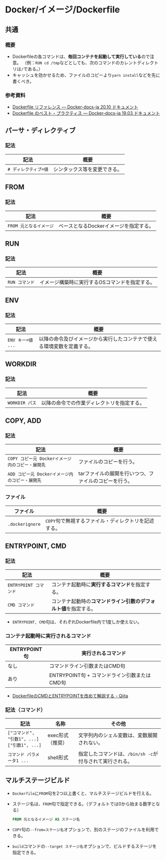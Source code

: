 # Docker/イメージ/Dockerfile

## 共通

### 概要

- Dockerfileの各コマンドは、**毎回コンテナを起動して実行している**ので注意。
  （例：`RUN cd /tmp`などとしても、次のコマンドのカレントディレクトリは`/`である。）
- キャッシュを効かせるため、ファイルのコピーより`yarn install`などを先に書くべき。

### 参考資料

- [Dockerfile リファレンス — Docker-docs-ja 20.10 ドキュメント](https://docs.docker.jp/engine/reference/builder.html)
- [Dockerfile のベスト・プラクティス — Docker-docs-ja 19.03 ドキュメント](https://docs.docker.jp/develop/develop-images/dockerfile_best-practices.html)

## パーサ・ディレクティブ

### 記法

| 記法                  | 概要                         |
| --------------------- | ---------------------------- |
| `# ディレクティブ=値` | シンタックス等を変更できる。 |

## FROM

### 記法

| 記法                    | 概要                                   |
| ----------------------- | -------------------------------------- |
| `FROM 元となるイメージ` | ベースとなるDockerイメージを指定する。 |

## RUN

### 記法

| 記法           | 概要                                           |
| -------------- | ---------------------------------------------- |
| `RUN コマンド` | イメージ構築時に実行するOSコマンドを指定する。 |

## ENV

### 記法

| 記法              | 概要                                                         |
| ----------------- | ------------------------------------------------------------ |
| `ENV キー=値 ...` | 以降の命令及びイメージから実行したコンテナで使える環境変数を定義する。 |

## WORKDIR

### 記法

| 記法           | 概要                                       |
| -------------- | ------------------------------------------ |
| `WORKDIR パス` | 以降の命令での作業ディレクトリを指定する。 |

## COPY, ADD

### 記法

| 記法                                             | 概要                                                  |
| ------------------------------------------------ | ----------------------------------------------------- |
| `COPY コピー元 Dockerイメージ内のコピー・展開先` | ファイルのコピーを行う。                              |
| `ADD コピー元 Dockerイメージ内のコピー・展開先`  | tarファイルの展開を行いつつ、ファイルのコピーを行う。 |

### ファイル

| ファイル        | 概要                                                 |
| --------------- | ---------------------------------------------------- |
| `.dockerignore` | `COPY`句で無視するファイル・ディレクトリを記述する。 |

## ENTRYPOINT, CMD

### 記法

| 記法                  | 概要                                                         |
| --------------------- | ------------------------------------------------------------ |
| `ENTRYPOINT コマンド` | コンテナ起動時に**実行するコマンド**を指定する。             |
| `CMD コマンド`        | コンテナ起動時の**コマンドライン引数のデフォルト値**を指定する。 |

- `ENTRYPOINT, CMD`句は、それぞれDockerfile内で1度しか使えない。

### コンテナ起動時に実行されるコマンド

| ENTRYPOINT句 | 実行されるコマンド                           |
| ------------ | -------------------------------------------- |
| なし         | コマンドライン引数またはCMD句                |
| あり         | ENTRYPOINT句 + コマンドライン引数またはCMD句 |

- [DockerfileのCMDとENTRYPOINTを改めて解説する - Qiita](https://qiita.com/uehaj/items/e6dd013e28593c26372d)

### 記法（コマンド）

| 記法                                               | 名称             | その他                                                   |
| -------------------------------------------------- | ---------------- | -------------------------------------------------------- |
| `["コマンド", "引数1", ...]`<br />`["引数1", ...]` | exec形式（推奨） | 文字列内のシェル変数は、変数展開されない。               |
| `コマンド パラメータ1 ...`                         | shell形式        | 指定したコマンドは、`/bin/sh -c`が付与されて実行される。 |

## マルチステージビルド

- `Dockerfile`に`FROM`句を2つ以上書くと、マルチステージビルドを行える。
- ステージ名は、`FROM`句で指定できる。（デフォルトでは0から始まる数字となる）

  ```dockerfile
  FROM 元となるイメージ AS ステージ名
  ```

- `COPY`句の`--from=ステージ名`オプションで、別のステージのファイルを利用できる。
- `build`コマンドの`--target ステージ名`オプションで、ビルドするステージを指定できる。
